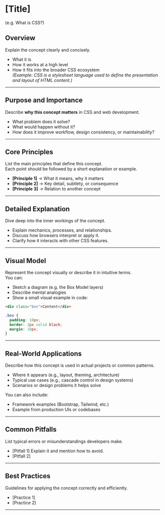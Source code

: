 # [Title]
(e.g. What is CSS?)

## Overview

Explain the concept clearly and concisely.  
- What it is  
- How it works at a high level  
- How it fits into the broader CSS ecosystem  
*(Example: CSS is a stylesheet language used to define the presentation and layout of HTML content.)*

---

## Purpose and Importance

Describe **why this concept matters** in CSS and web development.  
- What problem does it solve?  
- What would happen without it?  
- How does it improve workflow, design consistency, or maintainability?

---

## Core Principles

List the main principles that define this concept.  
Each point should be followed by a short explanation or example.

- **[Principle 1]** → What it means, why it matters  
- **[Principle 2]** → Key detail, subtlety, or consequence  
- **[Principle 3]** → Relation to another concept

---

## Detailed Explanation

Dive deep into the inner workings of the concept.  
- Explain mechanics, processes, and relationships.  
- Discuss how browsers interpret or apply it.  
- Clarify how it interacts with other CSS features.

---

## Visual Model

Represent the concept visually or describe it in intuitive terms.  
You can:
- Sketch a diagram (e.g. the Box Model layers)  
- Describe mental analogies  
- Show a small visual example in code:

```html
<div class="box">Content</div>
````

```css
.box {
  padding: 10px;
  border: 2px solid black;
  margin: 10px;
}
```

---

## Real-World Applications

Describe how this concept is used in actual projects or common patterns.

* Where it appears (e.g., layout, theming, architecture)
* Typical use cases (e.g., cascade control in design systems)
* Scenarios or design problems it helps solve

You can also include:

* Framework examples (Bootstrap, Tailwind, etc.)
* Example from production UIs or codebases

---

## Common Pitfalls

List typical errors or misunderstandings developers make.

* [Pitfall 1] Explain it and mention how to avoid.
* [Pitfall 2]

---

## Best Practices

Guidelines for applying the concept correctly and efficiently.

* [Practice 1]
* [Practice 2]

---
